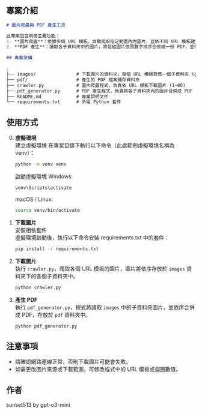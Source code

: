 
## 專案介紹

```markdown
# 圖片爬蟲與 PDF 產生工具

此專案包含兩個主要功能：
1. **圖片爬蟲**：依據多個 URL 模板，自動爬取指定範圍內的圖片，並依不同 URL 模板建立獨立的子資料夾儲存圖片。
2. **PDF 產生**：讀取各子資料夾中的圖片，將每組圖片依照數字排序合併成一份 PDF，並依序命名為 `ch1.pdf`, `ch2.pdf`, … 等，存放於 `pdf` 資料夾中。

## 專案架構

.
├── images/               # 下載圖片的資料夾，每個 URL 模板對應一個子資料夾 (group1, group2, …)
├── pdf/                  # 產生的 PDF 檔案儲存資料夾
├── crawler.py            # 圖片爬蟲程式，負責依 URL 模板下載圖片 (1~80)
├── pdf_generator.py      # PDF 產生程式，負責將各子資料夾內的圖片合併成 PDF
├── README.md             # 專案說明文件
└── requirements.txt      # 所需 Python 套件
```

## 使用方式
0. **虛擬環境**  
建立虛擬環境
在專案目錄下執行以下命令（此處範例虛擬環境名稱為 venv）：

   ```bash
   python -m venv venv
   ```

   啟動虛擬環境
   Windows:
   ```bash
   venv\Scripts\activate
   ```

   macOS / Linux:
   ```bash
   source venv/bin/activate
   ```
1. **下載圖片**  
安裝相依套件  
虛擬環境啟動後，執行以下命令安裝 requirements.txt 中的套件：

   ```bash
   pip install -r requirements.txt
   ```

2. **下載圖片**  
執行 `crawler.py`，爬取各個 URL 模板的圖片，圖片將依序存放於 `images` 資料夾下的各個子資料夾中。
   ```bash
   python crawler.py
   ```

3. **產生 PDF**  
執行 `pdf_generator.py`，程式將讀取 `images` 中的子資料夾圖片，並依序合併成 PDF，存放於 `pdf` 資料夾中。
   ```bash
   python pdf_generator.py
   ```

## 注意事項
- 請確認網路連線正常，否則下載圖片可能會失敗。
- 如需更改圖片來源或下載範圍，可修改程式中的 URL 模板或迴圈數值。

## 作者
sunset513 
by gpt-o3-mini
